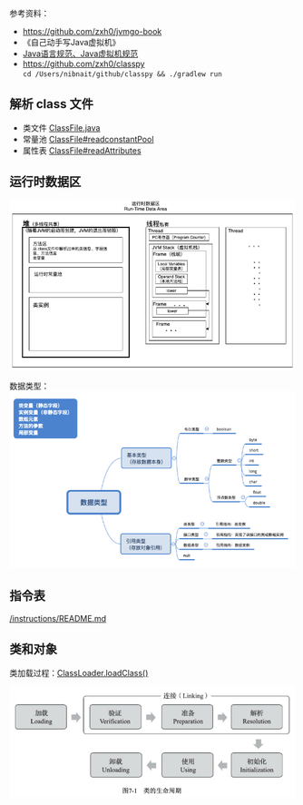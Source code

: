 参考资料：
- <https://github.com/zxh0/jvmgo-book>
- 《自己动手写Java虚拟机》
- [Java语言规范、Java虚拟机规范](https://docs.oracle.com/javase/specs/index.html)
- <https://github.com/zxh0/classpy>  
    `cd /Users/nibnait/github/classpy && ./gradlew run`


## 解析 class 文件
 - 类文件 [ClassFile.java](./src/main/java/cc/tianbin/demo/jvm/classfile/ClassFile.java)
 - 常量池 [ClassFile#readconstantPool](./src/main/java/cc/tianbin/demo/jvm/classfile/constantpool/ConstantPool.java)
 - 属性表 [ClassFile#readAttributes](./src/main/java/cc/tianbin/demo/jvm/classfile/attributes/AttributeInfo.java)

## 运行时数据区

![运行时数据区](./docs/运行时数据区.png)

数据类型：  
![](./docs/数据类型.png)

## 指令表
[/instructions/README.md](./src/main/java/cc/tianbin/demo/jvm/instructions/README.md)

## 类和对象

类加载过程：[ClassLoader.loadClass()](./src/main/java/cc/tianbin/demo/jvm/rtda/heap/ClassLoader.java)

![](./docs/类的生命周期.png)